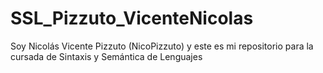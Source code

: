 # SSL_Pizzuto_VicenteNicolas

Soy Nicolás Vicente Pizzuto (NicoPizzuto) y este es mi repositorio para la cursada de Sintaxis y Semántica de Lenguajes
